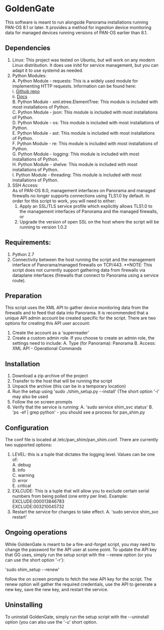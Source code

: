 # GoldenGate

This software is meant to run alongside Panorama installations running PAN-OS 8.1 or later. It provides a method for ingestion device monitoring data for managed devices running versions of PAN-OS earlier than 8.1.

## Dependencies

  1. Linux: This project was tested on Ubuntu, but will work on any modern Linux distribution. It does use initd for service management, but you can adapt it to use systemd as needed.
  2. Python Modules:  
    A. Python Module - requests: This is a widely used module for implementing HTTP requests. Information can be found here:  
      i. [Github repo](https://github.com/requests/requests)  
      ii. [Docs](http://docs.python-requests.org/en/master/)  
    B. Python Module - xml.etree.ElementTree: This module is included with most installations of Python.  
    C. Python Module - json: This module is included with most installations of Python.  
    D. Python Module - os: This module is included with most installations of Python.  
    E. Python Module - ast: This module is included with most installations of Python.  
    F. Python Module - re: This module is included with most installations of Python.  
    G. Python Module - logging: This module is included with most installations of Python.  
    H. Python Module - shelve: This module is included with most installations of Python.  
    I. Python Module - threading: This module is included with most installations of Python.  
  3. SSH Access:  
      As of PAN-OS 8.0, management interfaces on Panorama and managed firewalls no longer supports connections using TLS1.0 by default. In order for this script to work, you will need to either:  
        1. Apply an SSL/TLS service profile which explicitly allows TLS1.0 to the management interfaces of Panorama and the managed firewalls, or  
        2. Upgrade the version of open SSL on the host where the script will be running to version 1.0.2
  
  
## Requirements:
  
  1. Python 2.7
  2. Connectivity between the host running the script and the management interface of Panorama/managed firewalls on TCP/443.
  **NOTE: This script does not currently support gathering data from firewalls via dataplane interfaces (firewalls that connect to Panorama using a service route).


## Preparation

This script uses the XML API to gather device monitoring data from the firewalls and to feed that data into Panorama. It is recommended that a unique API admin account be created specific for the script. There are two options for creating this API user account:
  1. Create the account as a 'superreader'
  2. Create a custom admin role. If you choose to create an admin role, the settings need to include:
    A. Type (for Panorama): Panorama
    B. Access: XML API - Operational Commands

## Installation

1. Download a zip archive of the project
2. Transfer to the host that will be running the script
3. Unpack the archive (this can be in a temporary location)
4. Run the setup using 'sudo ./shim_setup.py --install' (The short option '-i' may also be used
5. Follow the on screen prompts
6. Verify that the service is running:
  A. 'sudo service shim_svc status'
  B. 'ps -ef | grep python' - you should see a process for pan_shim.py

## Configuration

The conf file is located at /etc/pan_shim/pan_shim.conf. There are currently two supported options:
  1. LEVEL: this is a tuple that dictates the logging level. Values can be one of:  
    A. debug  
    B. info  
    C. warning  
    D. error  
    E. critical  
  2. EXLCUDE: This is a tuple that will allow you to exclude certain serial numbers from being polled (one entry per line). Example:  
      EXCLUDE:000013846783  
      EXCLUDE:003210045732  
  3. Restart the service for changes to take effect.
    A. 'sudo service shim_svc restart'
    
 ## Ongoing operations

 While GoldenGate is meant to be a fire-and-forget script, you may need to change the password for the API user at some point. To update the API key that GG uses, simply run the setup script with the --renew option (or you can use the short option '-r'):

 'sudo shim_setup --renew'

 follow the on screen prompts to fetch the new API key for the script. The renew option will gather the required credentials, use the API to generate a new key, save the new key, and restart the service.



 ## Uninstalling

 To uninstall GoldenGate, simply run the setup script with the --uninstall option (you can also use the '-u' short option.

    

